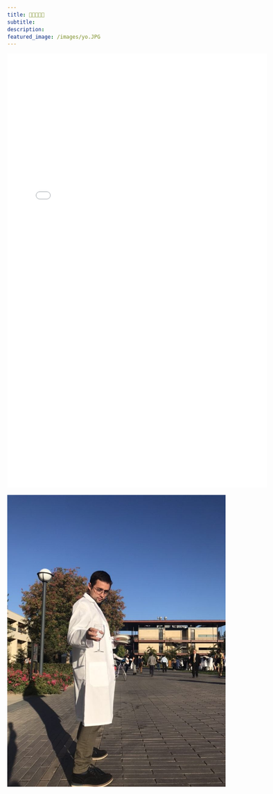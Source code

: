 ```yaml
---
title: 🌱🌱🌻🌱🌱
subtitle: 
description: 
featured_image: /images/yo.JPG
---
```


<p align="center">
<embed src="CV_2021.pdf" width="600" height="1000" type="application/pdf">
</p>

<a href="CV_2021.pdf" class="image fit" type="application/pdf"><img src="/images/yo.JPG" alt=""></a>